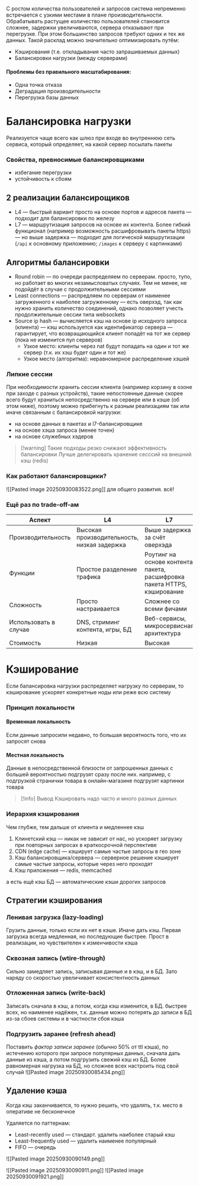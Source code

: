 С ростом количества пользователей и запросов система непременно встречается с узкими местами в плане производительности. Обрабатывать растущее количество пользователей становится сложнее, задержки увеличиваются, сервера отказывают при перегрузке. При этом большинство запросов требуют одних и тех же данных. Такой расклад можно значительно оптимизировать путём:
- Кэширования (т.е. откладывания часто запрашиваемых данных)
- Балансировки нагрузки (между серверами)
#### Проблемы без правильного масштабирования:
- Одна точка отказа
- Деградация производительности
- Перегрузка базы данных
# Балансировка нагрузки

Реализуется чаще всего как шлюз при входе во внутреннюю сеть сервиса, который определяет, на какой сервер посылать пакеты
### Свойства, превносимые балансировщиками

- избегание перегрузки
- устойчивость к сбоям
## 2 реализации балансирощиков

- L4 — быстрый вариант просто на основе портов и адресов пакета — подходит для балансировки по железу
- L7 — маршрутизация запросов на основе их контента. Более гибкий функционал (например возможность расшифровывать пакеты https) — но выше задержка — подходит для логической маршрутизации (`/api` к основному приложению; `/images` к серверу с картинками)
## Алгоритмы балансировки

- Round robin — по очереди распределяем по серверам. просто, тупо, но работает во многих незамысловатых случаях. Тем не менее, не подойдёт в случае с продолжительными сессиями
- Least connections — распредляем по серверам от наименее загруженного к наиболее загруженному — есть оверхэд, так как нужно хранить количество соединений, однако позволяет учесть продолжительные сессии типа websockets
- Source ip hash — вычисляется кэш на основе ip исходного запроса (клиента) — кэш используется как идентификатор сервера — гарантирует, что возвращающийся клиент попадёт на тот же сервер (пока не изменится пул серверов)
	- Узкое место: клиенты через nat будут попадать на один и тот же сервер (т.к. их хэш будет один и тот же)
	- Узкое место (алгоритма): неравномерное распределение хэшей
### Липкие сессии

При необходимости хранить сессии клиента (например корзину в озоне при заходе с разных устройств), такие непостоянные данные скорее всего будут храниться непосредственно на сервере или в кэше (об этом ниже), поэтому можно прибегнуть к разным реализациям так или иначе связанным с балансировкой нагрузки:
- на основе данных в пакетах и l7-балансировщике
- на основе хэша запроса (менее точен)
- на основе служебных хэдеров

> [!warning] Такие подходы резко снижают эффективность балансировки
> Лучше делегировать хранение сесссий на внешний кэш (redis)
### Как работают балансировщики?
![[Pasted image 20250930083522.png]]
для общего развития. всё!
### Ещё раз по trade-off-ам

| Аспект                | L4                                          | L7                                                                       |
| --------------------- | ------------------------------------------- | ------------------------------------------------------------------------ |
| Производительность    | Высокая производительность, низкая задержка | Выше задержка за счёт оверхэда                                           |
| Функции               | Простое разделение трафика                  | Роутинг на основе контента пакета, расшифровка пакета HTTPS, кэширование |
| Сложность             | Просто настраивается                        | Сложнее со всеми фичами                                                  |
| Использовать в случае | DNS, стриминг контента, игры, БД            | Веб-сервисы, микросервисная архитектура                                  |
| Стоимость             | Низкая                                      | Высокая                                                                  |
# Кэширование

Если балансировка нагрузки распределяет нагрузку по серверам, то кэширование ускоряет конкретные ноды или реже всю систему
### Принцип локальности
#### Временная локальность

Если данные запросили недавно, то большая вероятность того, что их запросят снова
#### Местная локальность

Данные в непосредственной близости от запрошенных данных с большей вероятностью подгрузят сразу после них. например, с подгрузкой странички товара в онлайн-магазине подгрузят картинки товара

> [!info] Вывод
> Кэшировать надо часто и много разных данных 
### Иерархия кэширования 

Чем глубже, тем дальше от клиента и медленнее кэш

1. Клинетский кэш — никак не зависит от нас, но ускоряет загрузку при повторных запросах в краткосрочной перспективе
2. CDN (edge cache) — кэширует самые частые запросы в гео зоне
3. Кэш балансировщика/сервера — серверное решение кэширует самые частые запросы, которые через него проходят
4. Кэш приложения — redis, memcached

а есть ещё кэш БД — автоматические кэши дорогих запросов
## Стратегии кэширования
### Ленивая загрузка (lazy-loading)

Грузить данные, только если их нет в кэше. Иначе дать кэш. Первая загрузка всегда медленная, но последующие быстрее. Прост в реализации, но чувствителен к изменчивости кэша
### Сквозная запись (wtire-through)

Сильно замедляет запись, записывая данные и в кэш, и в БД. Зато наряду со скоростью увеличивает консистентность данных
### Отложенная запись (write-back)

Записать сначала в кэш, а потом, когда кэш изменится, в БД. быстрее всех, но наименее надёжен, т.к. данные можно потерять до записи в БД из-за сбоев системы и в частности сбоя кэша
### Подгрузить заранее (refresh ahead)

Поставить *фактор записи заранее* (обычно 50% от ttl кэша), по истечению которого при запросе популярных данных, сначала дать данные из кэша, а потом подгрузить свежий кэш из БД. Более равномерная нагрузка на БД, но сложнее всех настроить под свой случай
![[Pasted image 20250930085434.png]]
## Удаление кэша

Когда кэш заканчивается, то нужно решить, что удалять, т.к. место в оперативе не бесконечное

Удаляется по паттернам:
- Least-recently used — стандарт. удалить наиболее старый кэш
- Least-frequently used — удалить наименее популярный
- FIFO — очередь


![[Pasted image 20250930090149.png]]

![[Pasted image 20250930090911.png]]
![[Pasted image 20250930091921.png]]

